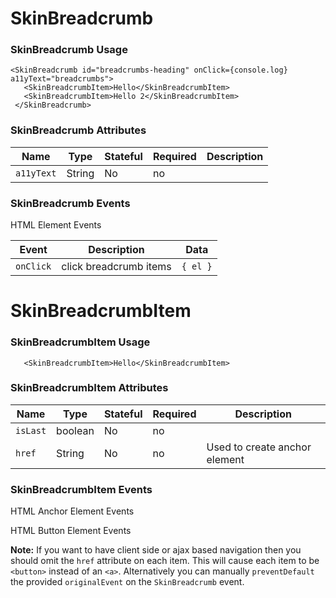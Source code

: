 # SkinBreadcrumb

### SkinBreadcrumb Usage

```react
<SkinBreadcrumb id="breadcrumbs-heading" onClick={console.log} a11yText="breadcrumbs">
   <SkinBreadcrumbItem>Hello</SkinBreadcrumbItem>
   <SkinBreadcrumbItem>Hello 2</SkinBreadcrumbItem>
 </SkinBreadcrumb>
```

### SkinBreadcrumb Attributes

Name | Type | Stateful | Required | Description
--- | --- | --- | --- | ---
`a11yText` | String | No | no | 

### SkinBreadcrumb Events

HTML Element Events

Event | Description | Data
--- | --- | ---
`onClick` | click breadcrumb items | `{ el }`

# SkinBreadcrumbItem

### SkinBreadcrumbItem Usage

```react
   <SkinBreadcrumbItem>Hello</SkinBreadcrumbItem>
```

### SkinBreadcrumbItem Attributes

Name | Type | Stateful | Required | Description
--- | --- | --- | --- | ---
`isLast` | boolean | No | no | 
`href` | String | No | no | Used to create anchor element


### SkinBreadcrumbItem Events

HTML Anchor Element Events

HTML Button Element Events


**Note:** If you want to have client side or ajax based navigation then you should omit the `href` attribute on each item. This will cause each item to be `<button>` instead of an `<a>`. Alternatively you can manually `preventDefault` the provided `originalEvent` on the `SkinBreadcrumb` event.
